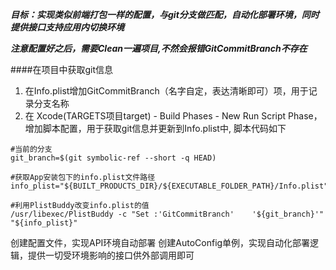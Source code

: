
***目标：实现类似前端打包一样的配置，与git分支做匹配，自动化部署环境，同时提供接口支持应用内切换环境***

***注意配置好之后，需要Clean一遍项目,不然会报错GitCommitBranch不存在***

####在项目中获取git信息
1. 在Info.plist增加GitCommitBranch（名字自定，表达清晰即可）项，用于记录分支名称
2. 在 Xcode(TARGETS项目target) - Build Phases - New Run Script Phase，增加脚本配置，用于获取git信息并更新到Info.plist中, 脚本代码如下

```
#当前的分支
git_branch=$(git symbolic-ref --short -q HEAD)

#获取App安装包下的info.plist文件路径
info_plist="${BUILT_PRODUCTS_DIR}/${EXECUTABLE_FOLDER_PATH}/Info.plist"

#利用PlistBuddy改变info.plist的值
/usr/libexec/PlistBuddy -c "Set :'GitCommitBranch'    '${git_branch}'"                 "${info_plist}"

```

创建配置文件，实现API环境自动部署
创建AutoConfig单例，实现自动化部署逻辑，提供一切受环境影响的接口供外部调用即可

